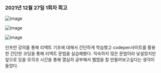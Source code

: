 ### 2021년 12월 27일 1회차 회고

![image](https://user-images.githubusercontent.com/67140032/147469370-1c79d72a-d095-4574-87e4-7afe7d35066f.png)

![image](https://user-images.githubusercontent.com/67140032/147469380-6af73cf4-d9cd-4919-8e34-db62d950f66a.png)

![image](https://user-images.githubusercontent.com/67140032/147469414-82f828b3-152a-42a9-9ccd-229b45bb582f.png)

인프런 강의를 통해 리액트 기초에 대해서 간단하게 학습했고 codepen사이트를 활용한 간단한 코딩을 통해 리액트 문법을 실습해봤다.
익숙하지 않은 문법이라 낯설었지만 앞으로 있을 모각코 시간을 통해 열심히 공부해서 웹앱을 잘 만들어보고싶다는 생각이 들었다.
